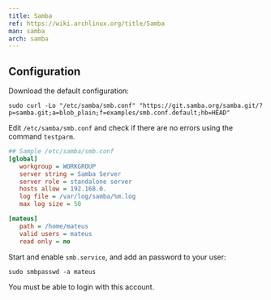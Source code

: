 ```yaml
---
title: Samba
ref: https://wiki.archlinux.org/title/Samba
man: samba
arch: samba
---
```


## Configuration

Download the default configuration:

```shell
sudo curl -Lo "/etc/samba/smb.conf" "https://git.samba.org/samba.git/?p=samba.git;a=blob_plain;f=examples/smb.conf.default;hb=HEAD"
```

Edit `/etc/samba/smb.conf` and check if there are no errors using the command `testparm`.

```ini
## Sample /etc/samba/smb.conf
[global]
   workgroup = WORKGROUP
   server string = Samba Server
   server role = standalone server
   hosts allow = 192.168.0.
   log file = /var/log/samba/%m.log
   max log size = 50

[mateus]
   path = /home/mateus
   valid users = mateus
   read only = no
```

Start and enable `smb.service`, and add an password to your user:

```shell
sudo smbpasswd -a mateus
```

You must be able to login with this account.
